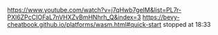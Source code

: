 https://www.youtube.com/watch?v=j7qHwb7geIM&list=PL7r-PXl6ZPcCIOFaL7nVHXZvBmHNhrh_Q&index=3
https://bevy-cheatbook.github.io/platforms/wasm.html#quick-start
stopped at 18:33
